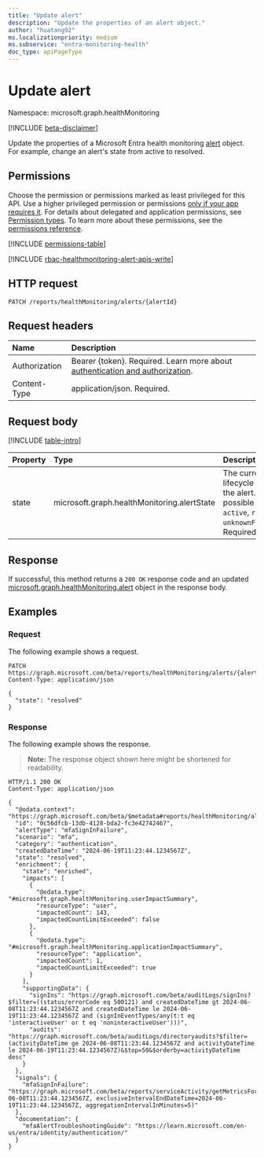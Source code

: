 ```yaml
---
title: "Update alert"
description: "Update the properties of an alert object."
author: "huatang92"
ms.localizationpriority: medium
ms.subservice: "entra-monitoring-health"
doc_type: apiPageType
---
```


# Update alert

Namespace: microsoft.graph.healthMonitoring

[!INCLUDE [beta-disclaimer](../../includes/beta-disclaimer.md)]

Update the properties of a Microsoft Entra health monitoring [alert](../resources/healthmonitoring-alert.md) object. For example, change an alert's state from active to resolved.

## Permissions

Choose the permission or permissions marked as least privileged for this API. Use a higher privileged permission or permissions [only if your app requires it](/graph/permissions-overview#best-practices-for-using-microsoft-graph-permissions). For details about delegated and application permissions, see [Permission types](/graph/permissions-overview#permission-types). To learn more about these permissions, see the [permissions reference](/graph/permissions-reference).

<!-- { "blockType": "permissions", "name": "healthmonitoring_alert_update" } -->
[!INCLUDE [permissions-table](../includes/permissions/healthmonitoring-alert-update-permissions.md)]

[!INCLUDE [rbac-healthmonitoring-alert-apis-write](../includes/rbac-for-apis/rbac-healthmonitoring-alert-apis-write.md)]

## HTTP request

<!-- {
  "blockType": "ignored"
}
-->
``` http
PATCH /reports/healthMonitoring/alerts/{alertId}
```

## Request headers

|Name|Description|
|:---|:---|
|Authorization|Bearer {token}. Required. Learn more about [authentication and authorization](/graph/auth/auth-concepts).|
|Content-Type|application/json. Required.|

## Request body

[!INCLUDE [table-intro](../../includes/update-property-table-intro.md)]


|Property|Type|Description|
|:---|:---|:---|
|state|microsoft.graph.healthMonitoring.alertState|The current lifecycle state of the alert. The possible values are: `active`, `resolved`, `unknownFutureValue`. Required.|


## Response

If successful, this method returns a `200 OK` response code and an updated [microsoft.graph.healthMonitoring.alert](../resources/healthmonitoring-alert.md) object in the response body.

## Examples

### Request

The following example shows a request.
<!-- {
  "blockType": "request",
  "name": "update_alert"
}
-->
``` http
PATCH https://graph.microsoft.com/beta/reports/healthMonitoring/alerts/{alertId}
Content-Type: application/json

{
  "state": "resolved"
}
```

### Response

The following example shows the response.
>**Note:** The response object shown here might be shortened for readability.
<!-- {
  "blockType": "response",
  "truncated": true,
  "@odata.type": "microsoft.graph.healthMonitoring.alert"
}
-->
``` http
HTTP/1.1 200 OK
Content-Type: application/json

{
  "@odata.context": "https://graph.microsoft.com/beta/$metadata#reports/healthMonitoring/alerts/$entity",
  "id": "0c56dfcb-13db-4128-bda2-fc3e42742467",
  "alertType": "mfaSignInFailure",
  "scenario": "mfa",
  "category": "authentication",
  "createdDateTime": "2024-06-19T11:23:44.1234567Z",
  "state": "resolved",
  "enrichment": {
    "state": "enriched",
    "impacts": [
      {
        "@odata.type": "#microsoft.graph.healthMonitoring.userImpactSummary",
        "resourceType": "user",
        "impactedCount": 143,
        "impactedCountLimitExceeded": false
      },
      {
        "@odata.type": "#microsoft.graph.healthMonitoring.applicationImpactSummary",
        "resourceType": "application",
        "impactedCount": 1,
        "impactedCountLimitExceeded": true
      }
    ],
    "supportingData": {
      "signIns": "https://graph.microsoft.com/beta/auditLogs/signIns?$filter=((status/errorCode eq 500121) and createdDateTime gt 2024-06-08T11:23:44.1234567Z and createdDateTime le 2024-06-19T11:23:44.1234567Z and (signInEventTypes/any(t:t eq 'interactiveUser' or t eq 'noninteractiveUser')))",
      "audits": "https://graph.microsoft.com/beta/auditLogs/directoryaudits?$filter=(activityDateTime ge 2024-06-08T11:23:44.1234567Z and activityDateTime le 2024-06-19T11:23:44.1234567Z)&$top=50&$orderby=activityDateTime desc"
    }
  },
  "signals": {
    "mfaSignInFailure": "https://graph.microsoft.com/beta/reports/serviceActivity/getMetricsForMfaSignInFailure(inclusiveIntervalStartDateTime=2024-06-08T11:23:44.1234567Z, exclusiveIntervalEndDateTime=2024-06-19T11:23:44.1234567Z, aggregationIntervalInMinutes=5)"
  },
  "documentation": {
    "mfaAlertTroubleshootingGuide": "https://learn.microsoft.com/en-us/entra/identity/authentication/"
  }
}
```

